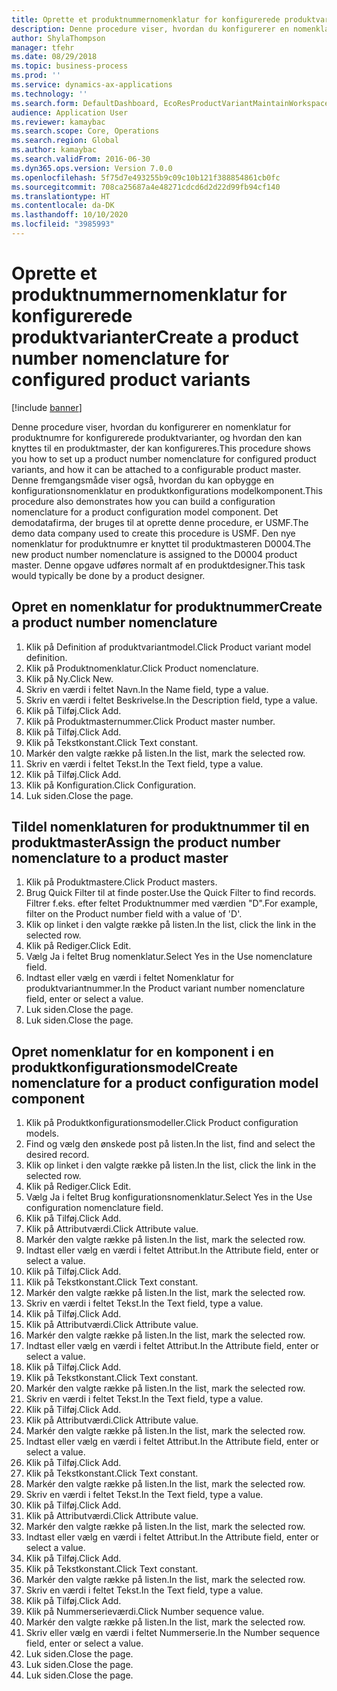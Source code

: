 ```yaml
---
title: Oprette et produktnummernomenklatur for konfigurerede produktvarianter
description: Denne procedure viser, hvordan du konfigurerer en nomenklatur for produktnumre for konfigurerede produktvarianter, og hvordan den kan knyttes til en produktmaster, der kan konfigureres.
author: ShylaThompson
manager: tfehr
ms.date: 08/29/2018
ms.topic: business-process
ms.prod: ''
ms.service: dynamics-ax-applications
ms.technology: ''
ms.search.form: DefaultDashboard, EcoResProductVariantMaintainWorkspace, EcoResNomenclature, EcoResProductListPage, EcoResProductDetails, PCProductConfigurationModelListPage, PCProductConfigurationModelDetails
audience: Application User
ms.reviewer: kamaybac
ms.search.scope: Core, Operations
ms.search.region: Global
ms.author: kamaybac
ms.search.validFrom: 2016-06-30
ms.dyn365.ops.version: Version 7.0.0
ms.openlocfilehash: 5f75d7e493255b9c09c10b121f388854861cb0fc
ms.sourcegitcommit: 708ca25687a4e48271cdcd6d2d22d99fb94cf140
ms.translationtype: HT
ms.contentlocale: da-DK
ms.lasthandoff: 10/10/2020
ms.locfileid: "3985993"
---
```

# <a name="create-a-product-number-nomenclature-for-configured-product-variants"></a><span data-ttu-id="2aee3-103">Oprette et produktnummernomenklatur for konfigurerede produktvarianter</span><span class="sxs-lookup"><span data-stu-id="2aee3-103">Create a product number nomenclature for configured product variants</span></span>

[!include [banner](../../includes/banner.md)]

<span data-ttu-id="2aee3-104">Denne procedure viser, hvordan du konfigurerer en nomenklatur for produktnumre for konfigurerede produktvarianter, og hvordan den kan knyttes til en produktmaster, der kan konfigureres.</span><span class="sxs-lookup"><span data-stu-id="2aee3-104">This procedure shows you how to set up a product number nomenclature for configured product variants, and how it can be attached to a configurable product master.</span></span> <span data-ttu-id="2aee3-105">Denne fremgangsmåde viser også, hvordan du kan opbygge en konfigurationsnomenklatur en produktkonfigurations modelkomponent.</span><span class="sxs-lookup"><span data-stu-id="2aee3-105">This procedure also demonstrates how you can build a configuration nomenclature for a product configuration model component.</span></span> <span data-ttu-id="2aee3-106">Det demodatafirma, der bruges til at oprette denne procedure, er USMF.</span><span class="sxs-lookup"><span data-stu-id="2aee3-106">The demo data company used to create this procedure is USMF.</span></span> <span data-ttu-id="2aee3-107">Den nye nomenklatur for produktnumre er knyttet til produktmasteren D0004.</span><span class="sxs-lookup"><span data-stu-id="2aee3-107">The new product number nomenclature is assigned to the D0004 product master.</span></span> <span data-ttu-id="2aee3-108">Denne opgave udføres normalt af en produktdesigner.</span><span class="sxs-lookup"><span data-stu-id="2aee3-108">This task would typically be done by a product designer.</span></span>


## <a name="create-a-product-number-nomenclature"></a><span data-ttu-id="2aee3-109">Opret en nomenklatur for produktnummer</span><span class="sxs-lookup"><span data-stu-id="2aee3-109">Create a product number nomenclature</span></span>
1. <span data-ttu-id="2aee3-110">Klik på Definition af produktvariantmodel.</span><span class="sxs-lookup"><span data-stu-id="2aee3-110">Click Product variant model definition.</span></span>
2. <span data-ttu-id="2aee3-111">Klik på Produktnomenklatur.</span><span class="sxs-lookup"><span data-stu-id="2aee3-111">Click Product nomenclature.</span></span>
3. <span data-ttu-id="2aee3-112">Klik på Ny.</span><span class="sxs-lookup"><span data-stu-id="2aee3-112">Click New.</span></span>
4. <span data-ttu-id="2aee3-113">Skriv en værdi i feltet Navn.</span><span class="sxs-lookup"><span data-stu-id="2aee3-113">In the Name field, type a value.</span></span>
5. <span data-ttu-id="2aee3-114">Skriv en værdi i feltet Beskrivelse.</span><span class="sxs-lookup"><span data-stu-id="2aee3-114">In the Description field, type a value.</span></span>
6. <span data-ttu-id="2aee3-115">Klik på Tilføj.</span><span class="sxs-lookup"><span data-stu-id="2aee3-115">Click Add.</span></span>
7. <span data-ttu-id="2aee3-116">Klik på Produktmasternummer.</span><span class="sxs-lookup"><span data-stu-id="2aee3-116">Click Product master number.</span></span>
8. <span data-ttu-id="2aee3-117">Klik på Tilføj.</span><span class="sxs-lookup"><span data-stu-id="2aee3-117">Click Add.</span></span>
9. <span data-ttu-id="2aee3-118">Klik på Tekstkonstant.</span><span class="sxs-lookup"><span data-stu-id="2aee3-118">Click Text constant.</span></span>
10. <span data-ttu-id="2aee3-119">Markér den valgte række på listen.</span><span class="sxs-lookup"><span data-stu-id="2aee3-119">In the list, mark the selected row.</span></span>
11. <span data-ttu-id="2aee3-120">Skriv en værdi i feltet Tekst.</span><span class="sxs-lookup"><span data-stu-id="2aee3-120">In the Text field, type a value.</span></span>
12. <span data-ttu-id="2aee3-121">Klik på Tilføj.</span><span class="sxs-lookup"><span data-stu-id="2aee3-121">Click Add.</span></span>
13. <span data-ttu-id="2aee3-122">Klik på Konfiguration.</span><span class="sxs-lookup"><span data-stu-id="2aee3-122">Click Configuration.</span></span>
14. <span data-ttu-id="2aee3-123">Luk siden.</span><span class="sxs-lookup"><span data-stu-id="2aee3-123">Close the page.</span></span>

## <a name="assign-the-product-number-nomenclature-to-a-product-master"></a><span data-ttu-id="2aee3-124">Tildel nomenklaturen for produktnummer til en produktmaster</span><span class="sxs-lookup"><span data-stu-id="2aee3-124">Assign the product number nomenclature to a product master</span></span>
1. <span data-ttu-id="2aee3-125">Klik på Produktmastere.</span><span class="sxs-lookup"><span data-stu-id="2aee3-125">Click Product masters.</span></span>
2. <span data-ttu-id="2aee3-126">Brug Quick Filter til at finde poster.</span><span class="sxs-lookup"><span data-stu-id="2aee3-126">Use the Quick Filter to find records.</span></span> <span data-ttu-id="2aee3-127">Filtrer f.eks. efter feltet Produktnummer med værdien "D".</span><span class="sxs-lookup"><span data-stu-id="2aee3-127">For example, filter on the Product number field with a value of 'D'.</span></span>
3. <span data-ttu-id="2aee3-128">Klik op linket i den valgte række på listen.</span><span class="sxs-lookup"><span data-stu-id="2aee3-128">In the list, click the link in the selected row.</span></span>
4. <span data-ttu-id="2aee3-129">Klik på Rediger.</span><span class="sxs-lookup"><span data-stu-id="2aee3-129">Click Edit.</span></span>
5. <span data-ttu-id="2aee3-130">Vælg Ja i feltet Brug nomenklatur.</span><span class="sxs-lookup"><span data-stu-id="2aee3-130">Select Yes in the Use nomenclature field.</span></span>
6. <span data-ttu-id="2aee3-131">Indtast eller vælg en værdi i feltet Nomenklatur for produktvariantnummer.</span><span class="sxs-lookup"><span data-stu-id="2aee3-131">In the Product variant number nomenclature field, enter or select a value.</span></span>
7. <span data-ttu-id="2aee3-132">Luk siden.</span><span class="sxs-lookup"><span data-stu-id="2aee3-132">Close the page.</span></span>
8. <span data-ttu-id="2aee3-133">Luk siden.</span><span class="sxs-lookup"><span data-stu-id="2aee3-133">Close the page.</span></span>

## <a name="create-nomenclature-for-a-product-configuration-model-component"></a><span data-ttu-id="2aee3-134">Opret nomenklatur for en komponent i en produktkonfigurationsmodel</span><span class="sxs-lookup"><span data-stu-id="2aee3-134">Create nomenclature for a product configuration model component</span></span>
1. <span data-ttu-id="2aee3-135">Klik på Produktkonfigurationsmodeller.</span><span class="sxs-lookup"><span data-stu-id="2aee3-135">Click Product configuration models.</span></span>
2. <span data-ttu-id="2aee3-136">Find og vælg den ønskede post på listen.</span><span class="sxs-lookup"><span data-stu-id="2aee3-136">In the list, find and select the desired record.</span></span>
3. <span data-ttu-id="2aee3-137">Klik op linket i den valgte række på listen.</span><span class="sxs-lookup"><span data-stu-id="2aee3-137">In the list, click the link in the selected row.</span></span>
4. <span data-ttu-id="2aee3-138">Klik på Rediger.</span><span class="sxs-lookup"><span data-stu-id="2aee3-138">Click Edit.</span></span>
5. <span data-ttu-id="2aee3-139">Vælg Ja i feltet Brug konfigurationsnomenklatur.</span><span class="sxs-lookup"><span data-stu-id="2aee3-139">Select Yes in the Use configuration nomenclature field.</span></span>
6. <span data-ttu-id="2aee3-140">Klik på Tilføj.</span><span class="sxs-lookup"><span data-stu-id="2aee3-140">Click Add.</span></span>
7. <span data-ttu-id="2aee3-141">Klik på Attributværdi.</span><span class="sxs-lookup"><span data-stu-id="2aee3-141">Click Attribute value.</span></span>
8. <span data-ttu-id="2aee3-142">Markér den valgte række på listen.</span><span class="sxs-lookup"><span data-stu-id="2aee3-142">In the list, mark the selected row.</span></span>
9. <span data-ttu-id="2aee3-143">Indtast eller vælg en værdi i feltet Attribut.</span><span class="sxs-lookup"><span data-stu-id="2aee3-143">In the Attribute field, enter or select a value.</span></span>
10. <span data-ttu-id="2aee3-144">Klik på Tilføj.</span><span class="sxs-lookup"><span data-stu-id="2aee3-144">Click Add.</span></span>
11. <span data-ttu-id="2aee3-145">Klik på Tekstkonstant.</span><span class="sxs-lookup"><span data-stu-id="2aee3-145">Click Text constant.</span></span>
12. <span data-ttu-id="2aee3-146">Markér den valgte række på listen.</span><span class="sxs-lookup"><span data-stu-id="2aee3-146">In the list, mark the selected row.</span></span>
13. <span data-ttu-id="2aee3-147">Skriv en værdi i feltet Tekst.</span><span class="sxs-lookup"><span data-stu-id="2aee3-147">In the Text field, type a value.</span></span>
14. <span data-ttu-id="2aee3-148">Klik på Tilføj.</span><span class="sxs-lookup"><span data-stu-id="2aee3-148">Click Add.</span></span>
15. <span data-ttu-id="2aee3-149">Klik på Attributværdi.</span><span class="sxs-lookup"><span data-stu-id="2aee3-149">Click Attribute value.</span></span>
16. <span data-ttu-id="2aee3-150">Markér den valgte række på listen.</span><span class="sxs-lookup"><span data-stu-id="2aee3-150">In the list, mark the selected row.</span></span>
17. <span data-ttu-id="2aee3-151">Indtast eller vælg en værdi i feltet Attribut.</span><span class="sxs-lookup"><span data-stu-id="2aee3-151">In the Attribute field, enter or select a value.</span></span>
18. <span data-ttu-id="2aee3-152">Klik på Tilføj.</span><span class="sxs-lookup"><span data-stu-id="2aee3-152">Click Add.</span></span>
19. <span data-ttu-id="2aee3-153">Klik på Tekstkonstant.</span><span class="sxs-lookup"><span data-stu-id="2aee3-153">Click Text constant.</span></span>
20. <span data-ttu-id="2aee3-154">Markér den valgte række på listen.</span><span class="sxs-lookup"><span data-stu-id="2aee3-154">In the list, mark the selected row.</span></span>
21. <span data-ttu-id="2aee3-155">Skriv en værdi i feltet Tekst.</span><span class="sxs-lookup"><span data-stu-id="2aee3-155">In the Text field, type a value.</span></span>
22. <span data-ttu-id="2aee3-156">Klik på Tilføj.</span><span class="sxs-lookup"><span data-stu-id="2aee3-156">Click Add.</span></span>
23. <span data-ttu-id="2aee3-157">Klik på Attributværdi.</span><span class="sxs-lookup"><span data-stu-id="2aee3-157">Click Attribute value.</span></span>
24. <span data-ttu-id="2aee3-158">Markér den valgte række på listen.</span><span class="sxs-lookup"><span data-stu-id="2aee3-158">In the list, mark the selected row.</span></span>
25. <span data-ttu-id="2aee3-159">Indtast eller vælg en værdi i feltet Attribut.</span><span class="sxs-lookup"><span data-stu-id="2aee3-159">In the Attribute field, enter or select a value.</span></span>
26. <span data-ttu-id="2aee3-160">Klik på Tilføj.</span><span class="sxs-lookup"><span data-stu-id="2aee3-160">Click Add.</span></span>
27. <span data-ttu-id="2aee3-161">Klik på Tekstkonstant.</span><span class="sxs-lookup"><span data-stu-id="2aee3-161">Click Text constant.</span></span>
28. <span data-ttu-id="2aee3-162">Markér den valgte række på listen.</span><span class="sxs-lookup"><span data-stu-id="2aee3-162">In the list, mark the selected row.</span></span>
29. <span data-ttu-id="2aee3-163">Skriv en værdi i feltet Tekst.</span><span class="sxs-lookup"><span data-stu-id="2aee3-163">In the Text field, type a value.</span></span>
30. <span data-ttu-id="2aee3-164">Klik på Tilføj.</span><span class="sxs-lookup"><span data-stu-id="2aee3-164">Click Add.</span></span>
31. <span data-ttu-id="2aee3-165">Klik på Attributværdi.</span><span class="sxs-lookup"><span data-stu-id="2aee3-165">Click Attribute value.</span></span>
32. <span data-ttu-id="2aee3-166">Markér den valgte række på listen.</span><span class="sxs-lookup"><span data-stu-id="2aee3-166">In the list, mark the selected row.</span></span>
33. <span data-ttu-id="2aee3-167">Indtast eller vælg en værdi i feltet Attribut.</span><span class="sxs-lookup"><span data-stu-id="2aee3-167">In the Attribute field, enter or select a value.</span></span>
34. <span data-ttu-id="2aee3-168">Klik på Tilføj.</span><span class="sxs-lookup"><span data-stu-id="2aee3-168">Click Add.</span></span>
35. <span data-ttu-id="2aee3-169">Klik på Tekstkonstant.</span><span class="sxs-lookup"><span data-stu-id="2aee3-169">Click Text constant.</span></span>
36. <span data-ttu-id="2aee3-170">Markér den valgte række på listen.</span><span class="sxs-lookup"><span data-stu-id="2aee3-170">In the list, mark the selected row.</span></span>
37. <span data-ttu-id="2aee3-171">Skriv en værdi i feltet Tekst.</span><span class="sxs-lookup"><span data-stu-id="2aee3-171">In the Text field, type a value.</span></span>
38. <span data-ttu-id="2aee3-172">Klik på Tilføj.</span><span class="sxs-lookup"><span data-stu-id="2aee3-172">Click Add.</span></span>
39. <span data-ttu-id="2aee3-173">Klik på Nummerserieværdi.</span><span class="sxs-lookup"><span data-stu-id="2aee3-173">Click Number sequence value.</span></span>
40. <span data-ttu-id="2aee3-174">Markér den valgte række på listen.</span><span class="sxs-lookup"><span data-stu-id="2aee3-174">In the list, mark the selected row.</span></span>
41. <span data-ttu-id="2aee3-175">Skriv eller vælg en værdi i feltet Nummerserie.</span><span class="sxs-lookup"><span data-stu-id="2aee3-175">In the Number sequence field, enter or select a value.</span></span>
42. <span data-ttu-id="2aee3-176">Luk siden.</span><span class="sxs-lookup"><span data-stu-id="2aee3-176">Close the page.</span></span>
43. <span data-ttu-id="2aee3-177">Luk siden.</span><span class="sxs-lookup"><span data-stu-id="2aee3-177">Close the page.</span></span>
44. <span data-ttu-id="2aee3-178">Luk siden.</span><span class="sxs-lookup"><span data-stu-id="2aee3-178">Close the page.</span></span>

